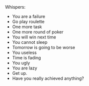 Whispers:
- You are a failure
- Go play roulette
- One more task
- One more round of poker
- You will win next time
- You cannot sleep
- Tomorrow is going to be worse
- You useless
- Time is fading
- You ugly
- You are lazy
- Get up.
- Have you really achieved anything?
